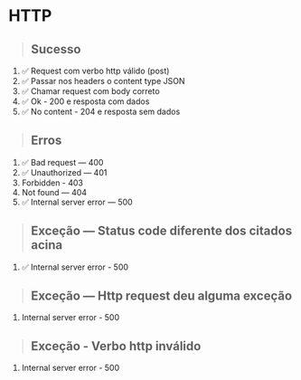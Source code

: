 # HTTP

> ## Sucesso
1. ✅ Request com verbo http válido (post)
2. ✅ Passar nos headers o content type JSON
3. ✅ Chamar request com body correto
4. ✅ Ok - 200 e resposta com dados
5. ✅ No content - 204 e resposta sem dados

> ## Erros

1. ✅ Bad request — 400
2. ✅ Unauthorized — 401
3. Forbidden - 403
4. Not found — 404
5. ✅ Internal server error — 500

> ## Exceção — Status code diferente dos citados acina
1. ✅ Internal server error - 500

> ## Exceção — Http request deu alguma exceção
1. Internal server error - 500

> ## Exceção - Verbo http inválido
1. Internal server error - 500